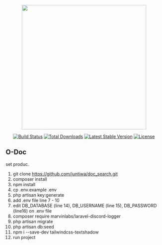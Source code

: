 <p align="center"><a href="https://laravel.com" target="_blank"><img src="https://raw.githubusercontent.com/laravel/art/master/logo-lockup/5%20SVG/2%20CMYK/1%20Full%20Color/laravel-logolockup-cmyk-red.svg" width="400"></a></p>

<p align="center">
<a href="https://travis-ci.org/laravel/framework"><img src="https://travis-ci.org/laravel/framework.svg" alt="Build Status"></a>
<a href="https://packagist.org/packages/laravel/framework"><img src="https://img.shields.io/packagist/dt/laravel/framework" alt="Total Downloads"></a>
<a href="https://packagist.org/packages/laravel/framework"><img src="https://img.shields.io/packagist/v/laravel/framework" alt="Latest Stable Version"></a>
<a href="https://packagist.org/packages/laravel/framework"><img src="https://img.shields.io/packagist/l/laravel/framework" alt="License"></a>
</p>

## O-Doc
set produc.
1. git clone https://github.com/juntiwa/doc_search.git
2. composer install
3. npm install
4. cp .env.example .env
5. php artisan key:generate
6. add .env file line 7 - 10
7. edit DB_DATABASE (line 14), DB_USERNAME (line 15), DB_PASSWORD (line16) on .env file
8. composer require marvinlabs/laravel-discord-logger
9. php artisan migrate
10. php artisan db:seed
11. npm i --save-dev tailwindcss-textshadow
12. run project
